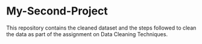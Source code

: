 # My-Second-Project
This repository contains the cleaned dataset and the steps followed to clean the data as part of the assignment on Data Cleaning Techniques.
